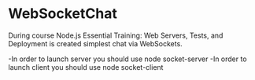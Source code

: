 # WebSocketChat
During course Node.js Essential Training: Web Servers, Tests, and Deployment is created simplest chat via WebSockets.

-In order to launch server you should use node socket-server
-In order to launch client you should use node socket-client
